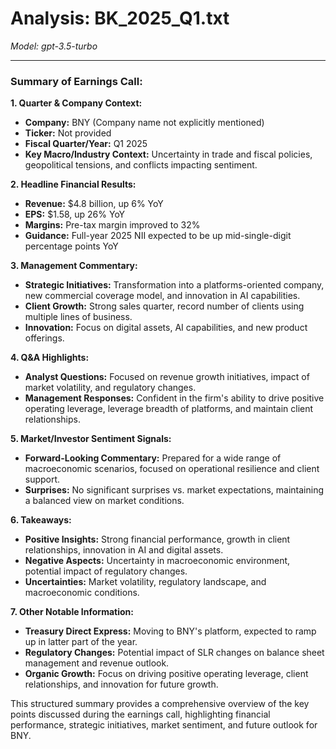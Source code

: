 # Analysis: BK_2025_Q1.txt

*Model: gpt-3.5-turbo*

---

### Summary of Earnings Call:

**1. Quarter & Company Context:**
- **Company:** BNY (Company name not explicitly mentioned)
- **Ticker:** Not provided
- **Fiscal Quarter/Year:** Q1 2025
- **Key Macro/Industry Context:** Uncertainty in trade and fiscal policies, geopolitical tensions, and conflicts impacting sentiment.

**2. Headline Financial Results:**
- **Revenue:** $4.8 billion, up 6% YoY
- **EPS:** $1.58, up 26% YoY
- **Margins:** Pre-tax margin improved to 32%
- **Guidance:** Full-year 2025 NII expected to be up mid-single-digit percentage points YoY

**3. Management Commentary:**
- **Strategic Initiatives:** Transformation into a platforms-oriented company, new commercial coverage model, and innovation in AI capabilities.
- **Client Growth:** Strong sales quarter, record number of clients using multiple lines of business.
- **Innovation:** Focus on digital assets, AI capabilities, and new product offerings.

**4. Q&A Highlights:**
- **Analyst Questions:** Focused on revenue growth initiatives, impact of market volatility, and regulatory changes.
- **Management Responses:** Confident in the firm's ability to drive positive operating leverage, leverage breadth of platforms, and maintain client relationships.

**5. Market/Investor Sentiment Signals:**
- **Forward-Looking Commentary:** Prepared for a wide range of macroeconomic scenarios, focused on operational resilience and client support.
- **Surprises:** No significant surprises vs. market expectations, maintaining a balanced view on market conditions.

**6. Takeaways:**
- **Positive Insights:** Strong financial performance, growth in client relationships, innovation in AI and digital assets.
- **Negative Aspects:** Uncertainty in macroeconomic environment, potential impact of regulatory changes.
- **Uncertainties:** Market volatility, regulatory landscape, and macroeconomic conditions.

**7. Other Notable Information:**
- **Treasury Direct Express:** Moving to BNY's platform, expected to ramp up in latter part of the year.
- **Regulatory Changes:** Potential impact of SLR changes on balance sheet management and revenue outlook.
- **Organic Growth:** Focus on driving positive operating leverage, client relationships, and innovation for future growth.

This structured summary provides a comprehensive overview of the key points discussed during the earnings call, highlighting financial performance, strategic initiatives, market sentiment, and future outlook for BNY.